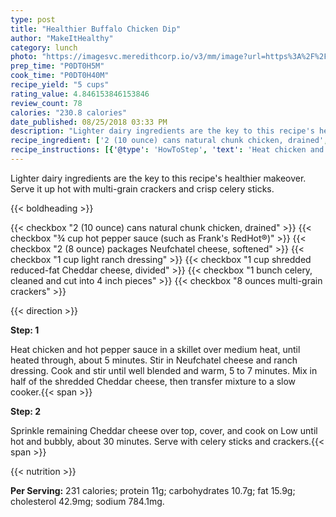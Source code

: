 ```yaml
---
type: post
title: "Healthier Buffalo Chicken Dip"
author: "MakeItHealthy"
category: lunch
photo: "https://imagesvc.meredithcorp.io/v3/mm/image?url=https%3A%2F%2Fimages.media-allrecipes.com%2Fuserphotos%2F1307867.jpg"
prep_time: "P0DT0H5M"
cook_time: "P0DT0H40M"
recipe_yield: "5 cups"
rating_value: 4.846153846153846
review_count: 78
calories: "230.8 calories"
date_published: 08/25/2018 03:33 PM
description: "Lighter dairy ingredients are the key to this recipe's healthier makeover. Serve it up hot with multi-grain crackers and crisp celery sticks."
recipe_ingredient: ['2 (10 ounce) cans natural chunk chicken, drained', "¾ cup hot pepper sauce (such as Frank's RedHot®)", '2 (8 ounce) packages Neufchatel cheese, softened', '1 cup light ranch dressing', '1 cup shredded reduced-fat Cheddar cheese, divided', '1 bunch celery, cleaned and cut into 4 inch pieces', '8 ounces multi-grain crackers']
recipe_instructions: [{'@type': 'HowToStep', 'text': 'Heat chicken and hot pepper sauce in a skillet over medium heat, until heated through, about 5 minutes.  Stir in Neufchatel cheese and ranch dressing.  Cook and stir until well blended and warm, 5 to 7  minutes.  Mix in half of the shredded Cheddar cheese, then transfer mixture to a slow cooker.\n'}, {'@type': 'HowToStep', 'text': 'Sprinkle remaining Cheddar cheese over top, cover, and cook on Low until hot and bubbly, about 30 minutes.  Serve with celery sticks and crackers.\n'}]
---
```


Lighter dairy ingredients are the key to this recipe's healthier makeover. Serve it up hot with multi-grain crackers and crisp celery sticks. 

{{< boldheading >}}

{{< checkbox "2 (10 ounce) cans natural chunk chicken, drained" >}}
{{< checkbox "¾ cup hot pepper sauce (such as Frank's RedHot®)" >}}
{{< checkbox "2 (8 ounce) packages Neufchatel cheese, softened" >}}
{{< checkbox "1 cup light ranch dressing" >}}
{{< checkbox "1 cup shredded reduced-fat Cheddar cheese, divided" >}}
{{< checkbox "1 bunch celery, cleaned and cut into 4 inch pieces" >}}
{{< checkbox "8 ounces multi-grain crackers" >}}


{{< direction >}}

**Step: 1**

Heat chicken and hot pepper sauce in a skillet over medium heat, until heated through, about 5 minutes.  Stir in Neufchatel cheese and ranch dressing.  Cook and stir until well blended and warm, 5 to 7  minutes.  Mix in half of the shredded Cheddar cheese, then transfer mixture to a slow cooker.{{< span >}}

**Step: 2**

Sprinkle remaining Cheddar cheese over top, cover, and cook on Low until hot and bubbly, about 30 minutes.  Serve with celery sticks and crackers.{{< span >}}

{{< nutrition >}}

**Per Serving:** 231 calories; protein 11g; carbohydrates 10.7g; fat 15.9g; cholesterol 42.9mg; sodium 784.1mg.